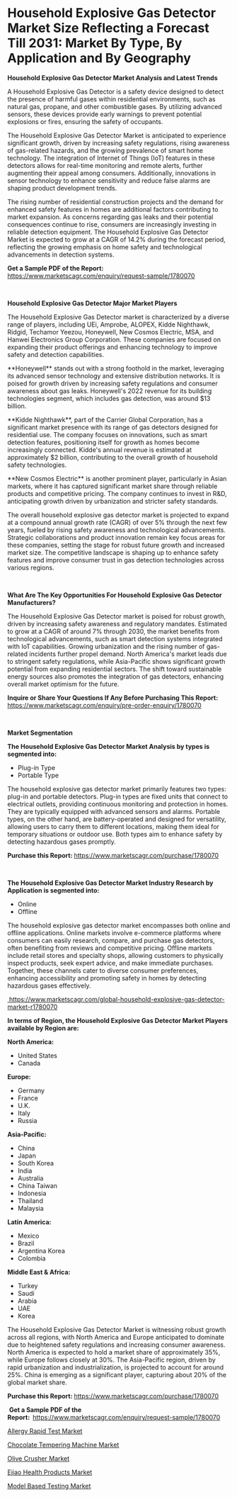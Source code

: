 <p><h1>Household Explosive Gas Detector Market Size Reflecting a Forecast Till 2031: Market By Type, By Application and By Geography</h1></p><p><strong>Household Explosive Gas Detector Market Analysis and Latest Trends</strong></p>
<p><p>A Household Explosive Gas Detector is a safety device designed to detect the presence of harmful gases within residential environments, such as natural gas, propane, and other combustible gases. By utilizing advanced sensors, these devices provide early warnings to prevent potential explosions or fires, ensuring the safety of occupants.</p><p>The Household Explosive Gas Detector Market is anticipated to experience significant growth, driven by increasing safety regulations, rising awareness of gas-related hazards, and the growing prevalence of smart home technology. The integration of Internet of Things (IoT) features in these detectors allows for real-time monitoring and remote alerts, further augmenting their appeal among consumers. Additionally, innovations in sensor technology to enhance sensitivity and reduce false alarms are shaping product development trends.</p><p>The rising number of residential construction projects and the demand for enhanced safety features in homes are additional factors contributing to market expansion. As concerns regarding gas leaks and their potential consequences continue to rise, consumers are increasingly investing in reliable detection equipment. The Household Explosive Gas Detector Market is expected to grow at a CAGR of 14.2% during the forecast period, reflecting the growing emphasis on home safety and technological advancements in detection systems.</p></p>
<p><strong>Get a Sample PDF of the Report:&nbsp;</strong> <a href="https://www.marketscagr.com/enquiry/request-sample/1780070?utm_campaign=1545&utm_medium=2&utm_source=Github&utm_content=ia&utm_term=09102024&utm_id=household-explosive-gas-detector">https://www.marketscagr.com/enquiry/request-sample/1780070</a></p>
<p>&nbsp;</p>
<p><strong>Household Explosive Gas Detector Major Market Players</strong></p>
<p><p>The Household Explosive Gas Detector market is characterized by a diverse range of players, including UEi, Amprobe, ALOPEX, Kidde Nighthawk, Ridgid, Techamor Yeezou, Honeywell, New Cosmos Electric, MSA, and Hanwei Electronics Group Corporation. These companies are focused on expanding their product offerings and enhancing technology to improve safety and detection capabilities.</p><p>**Honeywell** stands out with a strong foothold in the market, leveraging its advanced sensor technology and extensive distribution networks. It is poised for growth driven by increasing safety regulations and consumer awareness about gas leaks. Honeywell's 2022 revenue for its building technologies segment, which includes gas detection, was around $13 billion.</p><p>**Kidde Nighthawk**, part of the Carrier Global Corporation, has a significant market presence with its range of gas detectors designed for residential use. The company focuses on innovations, such as smart detection features, positioning itself for growth as homes become increasingly connected. Kidde's annual revenue is estimated at approximately $2 billion, contributing to the overall growth of household safety technologies.</p><p>**New Cosmos Electric** is another prominent player, particularly in Asian markets, where it has captured significant market share through reliable products and competitive pricing. The company continues to invest in R&D, anticipating growth driven by urbanization and stricter safety standards. </p><p>The overall household explosive gas detector market is projected to expand at a compound annual growth rate (CAGR) of over 5% through the next few years, fueled by rising safety awareness and technological advancements. Strategic collaborations and product innovation remain key focus areas for these companies, setting the stage for robust future growth and increased market size. The competitive landscape is shaping up to enhance safety features and improve consumer trust in gas detection technologies across various regions.</p></p>
<p>&nbsp;</p>
<p><strong>What Are The Key Opportunities For Household Explosive Gas Detector Manufacturers?</strong></p>
<p><p>The Household Explosive Gas Detector market is poised for robust growth, driven by increasing safety awareness and regulatory mandates. Estimated to grow at a CAGR of around 7% through 2030, the market benefits from technological advancements, such as smart detection systems integrated with IoT capabilities. Growing urbanization and the rising number of gas-related incidents further propel demand. North America's market leads due to stringent safety regulations, while Asia-Pacific shows significant growth potential from expanding residential sectors. The shift toward sustainable energy sources also promotes the integration of gas detectors, enhancing overall market optimism for the future.</p></p>
<p><strong>Inquire or Share Your Questions If Any Before Purchasing This Report:</strong> <a href="https://www.marketscagr.com/enquiry/pre-order-enquiry/1780070?utm_campaign=1545&utm_medium=2&utm_source=Github&utm_content=ia&utm_term=09102024&utm_id=household-explosive-gas-detector">https://www.marketscagr.com/enquiry/pre-order-enquiry/1780070</a></p>
<p>&nbsp;</p>
<p><strong>Market Segmentation</strong></p>
<p><strong>The Household Explosive Gas Detector Market Analysis by types is segmented into:</strong></p>
<p><ul><li>Plug-in Type</li><li>Portable Type</li></ul></p>
<p><p>The household explosive gas detector market primarily features two types: plug-in and portable detectors. Plug-in types are fixed units that connect to electrical outlets, providing continuous monitoring and protection in homes. They are typically equipped with advanced sensors and alarms. Portable types, on the other hand, are battery-operated and designed for versatility, allowing users to carry them to different locations, making them ideal for temporary situations or outdoor use. Both types aim to enhance safety by detecting hazardous gases promptly.</p></p>
<p><strong>Purchase this Report:&nbsp;</strong><a href="https://www.marketscagr.com/purchase/1780070?utm_campaign=1545&utm_medium=2&utm_source=Github&utm_content=ia&utm_term=09102024&utm_id=household-explosive-gas-detector">https://www.marketscagr.com/purchase/1780070</a></p>
<p>&nbsp;</p>
<p><strong>The Household Explosive Gas Detector Market Industry Research by Application is segmented into:</strong></p>
<p><ul><li>Online</li><li>Offline</li></ul></p>
<p><p>The household explosive gas detector market encompasses both online and offline applications. Online markets involve e-commerce platforms where consumers can easily research, compare, and purchase gas detectors, often benefiting from reviews and competitive pricing. Offline markets include retail stores and specialty shops, allowing customers to physically inspect products, seek expert advice, and make immediate purchases. Together, these channels cater to diverse consumer preferences, enhancing accessibility and promoting safety in homes by detecting hazardous gases effectively.</p></p>
<p><a href="https://www.marketscagr.com/global-household-explosive-gas-detector-market-r1780070?utm_campaign=1545&utm_medium=2&utm_source=Github&utm_content=ia&utm_term=09102024&utm_id=household-explosive-gas-detector">&nbsp;https://www.marketscagr.com/global-household-explosive-gas-detector-market-r1780070</a></p>
<p><strong>In terms of Region, the Household Explosive Gas Detector Market Players available by Region are:</strong></p>
<p>
    <p> <strong> North America: </strong>
        <ul>
            <li>United States</li>
            <li>Canada</li>
        </ul>
        </p> 
    <p> <strong> Europe: </strong>
        <ul>
            <li>Germany</li>
            <li>France</li>
            <li>U.K.</li>
            <li>Italy</li>
            <li>Russia</li>
        </ul>
        </p> 
    <p> <strong> Asia-Pacific: </strong>
        <ul>
            <li>China</li>
            <li>Japan</li>
            <li>South Korea</li>
            <li>India</li>
            <li>Australia</li>
            <li>China Taiwan</li>
            <li>Indonesia</li>
            <li>Thailand</li>
            <li>Malaysia</li>
        </ul>
        </p> 
    <p> <strong> Latin America: </strong>
        <ul>
            <li>Mexico</li>
            <li>Brazil</li>
            <li>Argentina Korea</li>
            <li>Colombia</li>
        </ul>
        </p> 
    <p> <strong> Middle East & Africa: </strong>
        <ul>
            <li>Turkey</li>
            <li>Saudi</li>
            <li>Arabia</li>
            <li>UAE</li>
            <li>Korea</li>
        </ul>
    </p>
    </p>
<p><p>The Household Explosive Gas Detector Market is witnessing robust growth across all regions, with North America and Europe anticipated to dominate due to heightened safety regulations and increasing consumer awareness. North America is expected to hold a market share of approximately 35%, while Europe follows closely at 30%. The Asia-Pacific region, driven by rapid urbanization and industrialization, is projected to account for around 25%. China is emerging as a significant player, capturing about 20% of the global market share.</p></p>
<p><strong>Purchase this Report: </strong><a href="https://www.marketscagr.com/purchase/1780070?utm_campaign=1545&utm_medium=2&utm_source=Github&utm_content=ia&utm_term=09102024&utm_id=household-explosive-gas-detector">https://www.marketscagr.com/purchase/1780070</a></p>
<p>&nbsp;<strong>Get a Sample PDF of the Report:&nbsp;&nbsp;</strong><a href="https://www.marketscagr.com/enquiry/request-sample/1780070?utm_campaign=1545&utm_medium=2&utm_source=Github&utm_content=ia&utm_term=09102024&utm_id=household-explosive-gas-detector">https://www.marketscagr.com/enquiry/request-sample/1780070</a></p>
<p><strong></strong></p>
<p><p><a href="https://www.linkedin.com/pulse/what-influencing-future-allergy-rapid-test-market-insights-adz1e?trackingId=Aql1YbjoQb6f77peej4cxw%3D%3D&utm_campaign=1545&utm_medium=2&utm_source=Github&utm_content=ia&utm_term=09102024&utm_id=household-explosive-gas-detector">Allergy Rapid Test Market</a></p><p><a href="https://www.linkedin.com/pulse/how-regional-global-trends-shaping-chocolate-tempering-machine-8wjpf?utm_campaign=1545&utm_medium=2&utm_source=Github&utm_content=ia&utm_term=09102024&utm_id=household-explosive-gas-detector">Chocolate Tempering Machine Market</a></p><p><a href="https://www.linkedin.com/pulse/insights-olive-crusher-market-size-which-expanding-11-cagr-from-t4cjf?utm_campaign=1545&utm_medium=2&utm_source=Github&utm_content=ia&utm_term=09102024&utm_id=household-explosive-gas-detector">Olive Crusher Market</a></p><p><a href="https://github.com/MaryNelson695/Market-Research-Report-List-1/blob/main/ejiao-health-products-market.md?utm_campaign=1545&utm_medium=2&utm_source=Github&utm_content=ia&utm_term=09102024&utm_id=household-explosive-gas-detector">Ejiao Health Products Market</a></p><p><a href="https://www.linkedin.com/pulse/how-regional-markets-adapting-model-based-testing-market-innovations-c9q0e?trackingId=fcIaMRJ4TsanN%2BO1NZyslA%3D%3D&utm_campaign=1545&utm_medium=2&utm_source=Github&utm_content=ia&utm_term=09102024&utm_id=household-explosive-gas-detector">Model Based Testing Market</a></p></p>